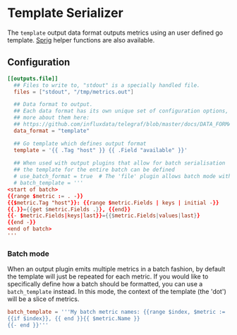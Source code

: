 # Template Serializer

The `template` output data format outputs metrics using an user defined go template.
[Sprig](http://masterminds.github.io/sprig/) helper functions are also available.

## Configuration

```toml
[[outputs.file]]
  ## Files to write to, "stdout" is a specially handled file.
  files = ["stdout", "/tmp/metrics.out"]

  ## Data format to output.
  ## Each data format has its own unique set of configuration options, read
  ## more about them here:
  ## https://github.com/influxdata/telegraf/blob/master/docs/DATA_FORMATS_OUTPUT.md
  data_format = "template"

  ## Go template which defines output format
  template = '{{ .Tag "host" }} {{ .Field "available" }}'
  
  ## When used with output plugins that allow for batch serialisation
  ## the template for the entire batch can be defined
  # use_batch_format = true  # The 'file' plugin allows batch mode with this option
  # batch_template = '''
<start of batch>
{{range $metric := . -}}
{{$metric.Tag "host"}}: {{range $metric.Fields | keys | initial -}}
{{.}}={{get $metric.Fields .}}, {{end}}
{{- $metric.Fields|keys|last}}={{$metric.Fields|values|last}}
{{end -}}
<end of batch>
'''
```

### Batch mode

When an output plugin emits multiple metrics in a batch fashion, by default the
template will just be repeated for each metric. If you would like to specifically
define how a batch should be formatted, you can use a `batch_template` instead.
In this mode, the context of the template (the 'dot') will be a slice of metrics.

```toml
batch_template = '''My batch metric names: {{range $index, $metric := . -}}
{{if $index}}, {{ end }}{{ $metric.Name }}
{{- end }}'''
```
